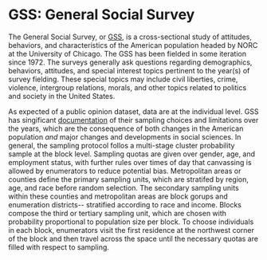 # GSS: General Social Survey 

The General Social Survey, or [GSS](https://gss.norc.org/), is a cross-sectional study of attitudes, behaviors, and characteristics of the American population headed by NORC at the University of Chicago. The GSS has been fielded in some iteration since 1972. The surveys generally ask questions regarding demographics, behaviors, attitudes, and special interest topics pertinent to the year(s) of survey fielding. These special topics may include civil liberties, crime, violence, intergroup relations, morals, and other topics related to politics and society in the United States. 

As expected of a public opinion dataset, data are at the individual level. GSS has singificant [documentation](https://gss.norc.org/documents/codebook/GSS_Codebook_AppendixA.pdf) of their sampling choices and limitations over the years, which are the consequence of both changes in the American population *and* major changes and developments in social sciences. In general, the sampling protocol follos a multi-stage cluster probability sample at the block level. Sampling quotas are given over gender, age, and employment status, with further rules over times of day that canvassing is allowed by enumerators to reduce potential bias. Metropolitan areas or counties define the primary sampling units, which are stratifed by region, age, and race before random selection. The secondary sampling units within these counties and metropolitan areas are block gorups and enumeration districts-- stratified according to race and income. Blocks compose the third or tertiary sampling unit, which are chosen with probability proportional to population size per block. To choose individuals in each block, enumerators visit the first residence at the northwest corner of the block and then travel across the space until the necessary quotas are filled with respect to sampling. 